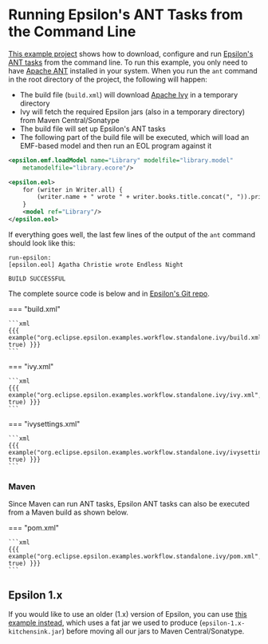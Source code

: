 # Running Epsilon's ANT Tasks from the Command Line

[This example project](https://git.eclipse.org/c/epsilon/org.eclipse.epsilon.git/tree/examples/org.eclipse.epsilon.examples.workflow.standalone.ivy) shows how to download, configure and run [Epsilon's ANT tasks](../workflow) from the command line. To run this example, you only need to have [Apache ANT](https://ant.apache.org) installed in your system. When you run the `ant` command in the root directory of the project, the following will happen:

- The build file (`build.xml`) will download [Apache Ivy](https://ant.apache.org/ivy/) in a temporary directory
- Ivy will fetch the required Epsilon jars (also in a temporary directory) from Maven Central/Sonatype
- The build file will set up Epsilon's ANT tasks
- The following part of the build file will be executed, which will load an EMF-based model and then run an EOL program against it

```xml
<epsilon.emf.loadModel name="Library" modelfile="library.model" 
	metamodelfile="library.ecore"/>

<epsilon.eol>
    for (writer in Writer.all) {
        (writer.name + " wrote " + writer.books.title.concat(", ")).println();
    }
    <model ref="Library"/>
</epsilon.eol>
```

If everything goes well, the last few lines of the output of the `ant` command should look like this:

```
run-epsilon:
[epsilon.eol] Agatha Christie wrote Endless Night

BUILD SUCCESSFUL
```

The complete source code is below and in [Epsilon's Git repo](https://git.eclipse.org/c/epsilon/org.eclipse.epsilon.git/tree/examples/org.eclipse.epsilon.examples.workflow.standalone.ivy).

=== "build.xml"

    ```xml
    {{{ example("org.eclipse.epsilon.examples.workflow.standalone.ivy/build.xml", true) }}}
    ```

=== "ivy.xml"

    ```xml
    {{{ example("org.eclipse.epsilon.examples.workflow.standalone.ivy/ivy.xml", true) }}}
    ```

=== "ivysettings.xml"

    ```xml
    {{{ example("org.eclipse.epsilon.examples.workflow.standalone.ivy/ivysettings.xml", true) }}}
    ```

### Maven

Since Maven can run ANT tasks, Epsilon ANT tasks can also be executed from a Maven build as shown below.

=== "pom.xml"

    ```xml
    {{{ example("org.eclipse.epsilon.examples.workflow.standalone.ivy/pom.xml", true) }}}
    ```

## Epsilon 1.x

If you would like to use an older (1.x) version of Epsilon, you can use [this example instead](https://git.eclipse.org/c/epsilon/org.eclipse.epsilon.git/tree/examples/org.eclipse.epsilon.examples.workflow.standalone), which uses a fat jar we used to produce (`epsilon-1.x-kitchensink.jar`) before moving all our jars to Maven Central/Sonatype.

